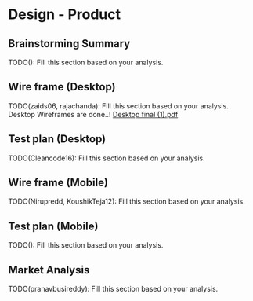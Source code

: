 # Design - Product

## Brainstorming Summary

TODO(): Fill this section based on your analysis.

## Wire frame (Desktop)

TODO(zaids06, rajachanda): Fill this section based on your analysis.
Desktop Wireframes are done..!
[Desktop final (1).pdf](https://github.com/user-attachments/files/21748951/Desktop.final.1.pdf)


## Test plan (Desktop)

TODO(Cleancode16): Fill this section based on your analysis.

## Wire frame (Mobile)

TODO(Nirupredd, KoushikTeja12): Fill this section based on your analysis.

## Test plan (Mobile)

TODO(): Fill this section based on your analysis.

## Market Analysis

TODO(pranavbusireddy): Fill this section based on your analysis.
